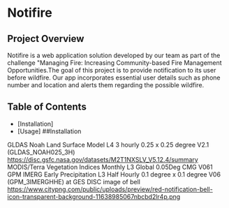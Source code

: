 # Notifire
## Project Overview
Notifire is a web application solution developed by our team as part of the challenge "Managing Fire: Increasing Community-based Fire Management Opportunities.The goal of this project is to provide notification to its user before wildfire. Our app incorporates essential user details such as phone number and location and alerts them regarding the possible wildfire.  
## Table of Contents 
- [Installation]
- [Usage]
##Installation

GLDAS Noah Land Surface Model L4 3 hourly 0.25 x 0.25 degree V2.1 (GLDAS_NOAH025_3H)
https://disc.gsfc.nasa.gov/datasets/M2T1NXSLV_V5.12.4/summary
MODIS/Terra Vegetation Indices Monthly L3 Global 0.05Deg CMG V061
GPM IMERG Early Precipitation L3 Half Hourly 0.1 degree x 0.1 degree V06 (GPM_3IMERGHHE) at GES DISC
image of bell https://www.citypng.com/public/uploads/preview/red-notification-bell-icon-transparent-background-11638985067nbcbd2lr4p.png



